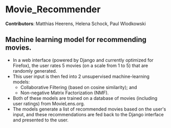 # Movie_Recommender
**Contributors**:  Matthias Heerens, Helena Schock, Paul Wlodkowski
## Machine learning model for recommending movies.
- In a web interface (powered by Django and currently optimized for Firefox), the user rates 5 movies (on a scale from 1 to 5) that are randomly generated.
- This user input is then fed into 2 unsupervised machine-learning models:
  - Collaborative Filtering (based on cosine similarity); and
  - Non-negative Matrix Factorization (NMF).
- Both of these models are trained on a database of movies (including user ratings) from MovieLens.org.
- The models generate a list of recommended movies based on the user's input, and these recommendations are fed back to the Django interface and presented to the user.
